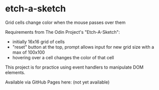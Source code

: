 # etch-a-sketch
Grid cells change color when the mouse passes over them

Requirements from The Odin Project's "Etch-A-Sketch":
  - initially 16x16 grid of cells
  - "reset" button at the top, prompt allows input for new
    grid size with a max of 100x100
  - hovering over a cell changes the color of that cell 

This project is for practice using event handlers to manipulate 
DOM elements.

Available via GitHub Pages here: (not yet available)